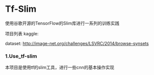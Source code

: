 # Tf-Slim
使用谷歌开源的TensorFlow的Slim库进行一系列的训练实践

项目列表
kaggle:

dataset:
http://image-net.org/challenges/LSVRC/2014/browse-synsets

### 1.Use_tf-slim
本项目是使用tf的slim工具，进行一些cnn的基本操作实现
